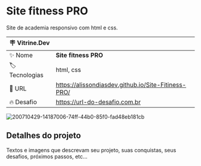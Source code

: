 # Site fitness PRO

Site de academia responsivo com html e css.

| :placard: Vitrine.Dev |     |
| -------------  | --- |
| :sparkles: Nome        | **Site fitness PRO**
| :label: Tecnologias |  html, css
| :rocket: URL         | https://alissondiasdev.github.io/Site-Fitiness-PRO/
| :fire: Desafio     | https://url-do-desafio.com.br

<!-- Inserir imagem com a #vitrinedev ao final do link -->
![200710429-14187006-74ff-44b0-85f0-fad48eb181cb](https://user-images.githubusercontent.com/84820359/209970456-97f38120-24a5-4e49-b9c8-59d7636be143.png#vitrinedev)



## Detalhes do projeto

Textos e imagens que descrevam seu projeto, suas conquistas, seus desafios, próximos passos, etc...


